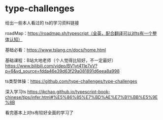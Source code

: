 # type-challenges
给出一些本人看过的 ts的学习资料链接

roadMap：https://roadmap.sh/typescript（全英，配合翻译可以对ts有一个整体认知）

基础必看：https://www.tslang.cn/docs/home.html

基础课程：B站大地老师（个人觉得比较好，不一定最好） https://www.bilibili.com/video/BV1yt411e7xV?p=6&vd_source=fdda46e39d63f29a081891d6eea8a998

ts类型体操：https://github.com/type-challenges/type-challenges 

深入学习ts https://jkchao.github.io/typescript-book-chinese/tips/infer.html#%E5%86%85%E7%BD%AE%E7%B1%BB%E5%9E%8B  

看完基本上对ts有较好全面的学习了